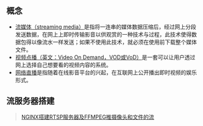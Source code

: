 
## 概念 
- [流媒体（streaming media）](https://zh.wikipedia.org/wiki/流媒体)是指将一连串的媒体数据压缩后，经过网上分段发送数据，在网上上即时传输影音以供观赏的一种技术与过程，此技术使得数据包得以像流水一样发送；如果不使用此技术，就必须在使用前下载整个媒体文件。 
- [视频点播（英文：Video On Demand，VOD或VoD）](https://zh.wikipedia.org/wiki/隨選視訊)是一套可以让用户透过网上选择自己想要看的视频内容的系统。
- [网络直播](https://zh.wikipedia.org/wiki/網路直播)是指随着在线影音平台的兴起，在互联网上公开播出即时视频的娱乐形式。

## 流服务器搭建
> [NGINX搭建RTSP服务器及FFMPEG推摄像头和文件的流](https://docs.peer5.com/guides/setting-up-hls-live-streaming-server-using-nginx/
)